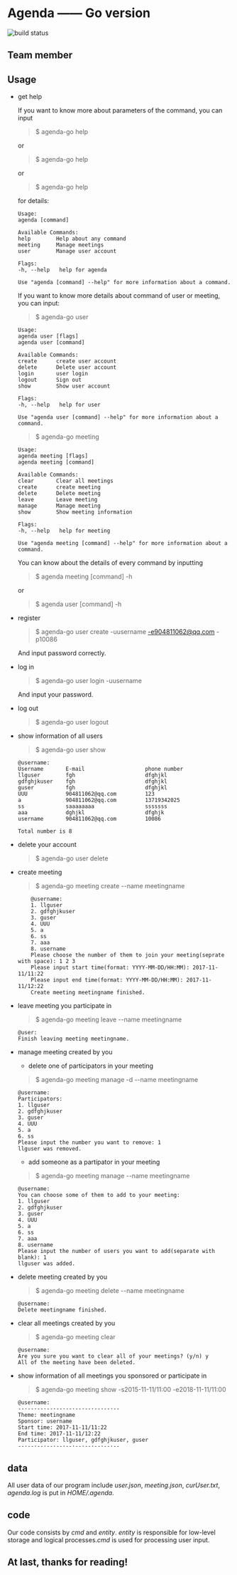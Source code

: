 # Agenda —— Go version
![build status](https://travis-ci.org/freakkid/agenda-go.svg?branch=master)

## Team member

## Usage

* get help

    If you want to know more about parameters of the command, you can input
   
   > $ agenda-go help

    or

   > $ agenda-go help

    or

   > $ agenda-go help

   for details:

    ```
    Usage:
    agenda [command]

    Available Commands:
    help        Help about any command
    meeting     Manage meetings
    user        Manage user account

    Flags:
    -h, --help   help for agenda

    Use "agenda [command] --help" for more information about a command.
    ```

    If you want to know more details about command of user or meeting, you can input:

    > $ agenda-go user

    ```
    Usage:
    agenda user [flags]
    agenda user [command]

    Available Commands:
    create      create user account
    delete      Delete user account
    login       user login
    logout      Sign out
    show        Show user account

    Flags:
    -h, --help   help for user

    Use "agenda user [command] --help" for more information about a command.
    ```

    > $ agenda-go meeting

    ```
    Usage:
    agenda meeting [flags]
    agenda meeting [command]

    Available Commands:
    clear       Clear all meetings
    create      create meeting
    delete      Delete meeting
    leave       Leave meeting
    manage      Manage meeting
    show        Show meeting information

    Flags:
    -h, --help   help for meeting

    Use "agenda meeting [command] --help" for more information about a command.
    ```

    You can know about the details of every command by inputting

    > $ agenda meeting [command] -h

    or 

    > $ agenda user [command] -h

* register

    > $ agenda-go user create -uusername -e904811062@qq.com -p10086

    And input password correctly.

* log in
    > $ agenda-go user login -uusername

    And input your password.

* log out
    > $ agenda-go user logout

* show information of all users
    > $  agenda-go user show
    
    ```
    @username:
    Username       E-mail                   phone number
    llguser        fgh                      dfghjkl
    gdfghjkuser    fgh                      dfghjkl
    guser          fgh                      dfghjkl
    UUU            904811062@qq.com         123
    a              904811062@qq.com         13719342025
    ss             saaaaaaaa                sssssss
    aaa            dghjkl                   dfghjk
    username       904811062@qq.com         10086

    Total number is 8
    ```

* delete your account

    > $ agenda-go user delete


* create meeting
    > $ agenda-go meeting create --name meetingname
    ```
        @username:
        1. llguser
        2. gdfghjkuser
        3. guser
        4. UUU
        5. a
        6. ss
        7. aaa
        8. username
        Please choose the number of them to join your meeting(seprate with space): 1 2 3
        Please input start time(format: YYYY-MM-DD/HH:MM): 2017-11-11/11:22
        Please input end time(format: YYYY-MM-DD/HH:MM): 2017-11-11/12:22
        Create meeting meetingname finished.
    ```

* leave meeting you participate in
    > $ agenda-go meeting leave --name meetingname
    ```
    @user:
    Finish leaving meeting meetingname.
    ```

* manage meeting created by you
    + delete one of participators in your meeting
    > $ agenda-go meeting manage -d --name meetingname
    ```
    @username:
    Participators:
    1. llguser
    2. gdfghjkuser
    3. guser
    4. UUU
    5. a
    6. ss
    Please input the number you want to remove: 1
    llguser was removed.
    ```

    + add someone as a partipator in your meeting

    > $ agenda-go meeting manage --name meetingname
    ```
    @username:
    You can choose some of them to add to your meeting:
    1. llguser
    2. gdfghjkuser
    3. guser
    4. UUU
    5. a
    6. ss
    7. aaa
    8. username
    Please input the number of users you want to add(separate with blank): 1
    llguser was added.
    ```

* delete meeting created by you
    > $ agenda-go meeting delete --name meetingname
    ```
    @username:
    Delete meetingname finished.
    ```

* clear all meetings created by you
    > $ agenda-go meeting clear
    ```
    @username:
    Are you sure you want to clear all of your meetings? (y/n) y
    All of the meeting have been deleted.
    ```

* show information of all meetings you sponsored or participate in
    > $ agenda-go meeting show -s2015-11-11/11:00 -e2018-11-11/11:00
    ```
    @username:
    --·--·--·--·--·--·--·--·--·--·--
    Theme: meetingname
    Sponsor: username
    Start time: 2017-11-11/11:22
    End time: 2017-11-11/12:22
    Participator: llguser, gdfghjkuser, guser
    --·--·--·--·--·--·--·--·--·--·--
    ```

## data
All user data of our program include _user.json_, _meeting.json_, _curUser.txt_, _agenda.log_ is put in _HOME/.agenda_.


## code

Our code consists by _cmd_ and _entity_. _entity_ is responsible for low-level storage and logical processes._cmd_ is used for processing user input.


## At last, thanks for reading!
